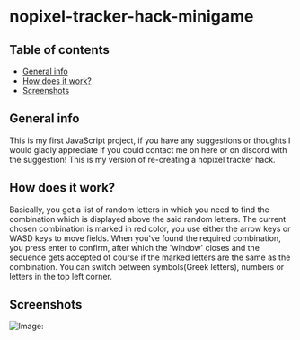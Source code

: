 # nopixel-tracker-hack-minigame
 

## Table of contents
* [General info](#general-info)
* [How does it work?](How-does-it-work?)
* [Screenshots](Screenshots)

## General info
This is my first JavaScript project, if you have any suggestions or thoughts I would gladly appreciate if you could contact me on here or on discord with the suggestion! This is my version of re-creating a nopixel tracker hack.
	
## How does it work?
Basically, you get a list of random letters in which you need to find the combination which is displayed above the said random letters. The current chosen combination is marked in red color, you use either the arrow keys or WASD keys to move fields. When you've found the required combination, you press enter to confirm, after which the 'window' closes and the sequence gets accepted of course if the marked letters are the same as the combination. You can switch between symbols(Greek letters), numbers or letters in the top left corner.

## Screenshots
![Image:](https://i.imgur.com/WvLl8FH.png)